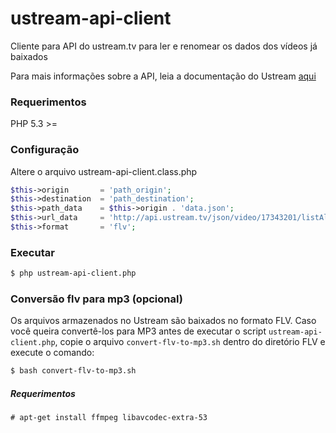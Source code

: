 ustream-api-client
==================

Cliente para API do ustream.tv para ler e renomear os dados dos vídeos já baixados

Para mais informações sobre a API, leia a documentação do Ustream [aqui](http://developer.ustream.tv/data_api/docs "Acesse a documentação")

### Requerimentos

PHP 5.3 >=

### Configuração

Altere o arquivo ustream-api-client.class.php

```php
$this->origin       = 'path_origin';
$this->destination  = 'path_destination';
$this->path_data    = $this->origin . 'data.json';
$this->url_data     = 'http://api.ustream.tv/json/video/17343201/listAllVideos?key=laborautonomo&limit=100';
$this->format       = 'flv';
```

### Executar

```sh
$ php ustream-api-client.php
```

### Conversão flv para mp3 (opcional)

Os arquivos armazenados no Ustream são baixados no formato FLV. Caso você queira convertê-los para MP3 antes de executar o script `ustream-api-client.php`, copie o arquivo `convert-flv-to-mp3.sh` dentro do diretório FLV e execute o comando:
    
```sh
$ bash convert-flv-to-mp3.sh
```

##### Requerimentos
    
```
# apt-get install ffmpeg libavcodec-extra-53
```